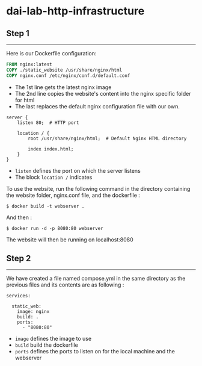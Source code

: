 # dai-lab-http-infrastructure

## Step 1

------------

Here is our Dockerfile configuration:

```dockerfile
FROM nginx:latest
COPY ./static_website /usr/share/nginx/html
COPY nginx.conf /etc/nginx/conf.d/default.conf
```

- The 1st line gets the latest nginx image
- The 2nd line copies the website's content into the nginx specific folder for html
- The last replaces the default nginx configuration file with our own.

```
server {
    listen 80;  # HTTP port

    location / {
        root /usr/share/nginx/html;  # Default Nginx HTML directory
        
        index index.html;
    }
}
```

- `listen` defines the port on which the server listens
- The block `location /` indicates 


To use the website, run the following command in the directory containing the website folder, nginx.conf file, and the dockerfile :

```
$ docker build -t webserver .
```

And then :

```
$ docker run -d -p 8080:80 webserver
```

The website will then be running on localhost:8080

## Step 2

------------

We have created a file named compose.yml in the same directory as the previous files and its contents are as following :

```
services:

  static_web:
    image: nginx
    build: .
    ports:
      - "8080:80"

```

- `image` defines the image to use
- `build` build the dockerfile
- `ports` defines the ports to listen on for the local machine and the webserver